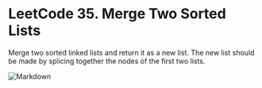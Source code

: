 # LeetCode  35. Merge Two Sorted Lists
Merge two sorted linked lists and return it as a new list. The new list should be made by splicing together the nodes of the first two lists.

![Markdown](http://i4.bvimg.com/606002/bee2f959117cc6be.jpg)